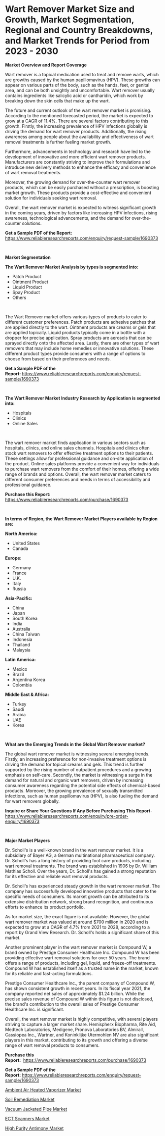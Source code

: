 <p><h1>Wart Remover Market Size and Growth, Market Segmentation, Regional and Country Breakdowns, and Market Trends for Period from 2023 -  2030</h1></p><p><strong>Market Overview and Report Coverage</strong></p>
<p><p>Wart remover is a topical medication used to treat and remove warts, which are growths caused by the human papillomavirus (HPV). These growths can appear on various parts of the body, such as the hands, feet, or genital area, and can be both unsightly and uncomfortable. Wart remover usually contains ingredients like salicylic acid or cantharidin, which work by breaking down the skin cells that make up the wart.</p><p>The future and current outlook of the wart remover market is promising. According to the mentioned forecasted period, the market is expected to grow at a CAGR of 11.4%. There are several factors contributing to this growth. Firstly, the increasing prevalence of HPV infections globally is driving the demand for wart remover products. Additionally, the rising awareness among people about the availability and effectiveness of wart removal treatments is further fueling market growth.</p><p>Furthermore, advancements in technology and research have led to the development of innovative and more efficient wart remover products. Manufacturers are constantly striving to improve their formulations and introduce new delivery methods to enhance the efficacy and convenience of wart removal treatments.</p><p>Moreover, the growing demand for over-the-counter wart remover products, which can be easily purchased without a prescription, is boosting market growth. These products provide a cost-effective and convenient solution for individuals seeking wart removal.</p><p>Overall, the wart remover market is expected to witness significant growth in the coming years, driven by factors like increasing HPV infections, rising awareness, technological advancements, and the demand for over-the-counter solutions.</p></p>
<p><strong>Get a Sample PDF of the Report:</strong> <a href="https://www.reliableresearchreports.com/enquiry/request-sample/1690373">https://www.reliableresearchreports.com/enquiry/request-sample/1690373</a></p>
<p>&nbsp;</p>
<p><strong>Market Segmentation</strong></p>
<p><strong>The Wart Remover Market Analysis by types is segmented into:</strong></p>
<p><ul><li>Patch Product</li><li>Ointment Product</li><li>Liquid Product</li><li>Spay Product</li><li>Others</li></ul></p>
<p>&nbsp;</p>
<p><p>The Wart Remover market offers various types of products to cater to different customer preferences. Patch products are adhesive patches that are applied directly to the wart. Ointment products are creams or gels that are applied topically. Liquid products typically come in a bottle with a dropper for precise application. Spray products are aerosols that can be sprayed directly onto the affected area. Lastly, there are other types of wart removers that may include home remedies or innovative solutions. These different product types provide consumers with a range of options to choose from based on their preferences and needs.</p></p>
<p><strong>Get a Sample PDF of the Report:</strong>&nbsp;<a href="https://www.reliableresearchreports.com/enquiry/request-sample/1690373">https://www.reliableresearchreports.com/enquiry/request-sample/1690373</a></p>
<p>&nbsp;</p>
<p><strong>The Wart Remover Market Industry Research by Application is segmented into:</strong></p>
<p><ul><li>Hospitals</li><li>Clinics</li><li>Online Sales</li></ul></p>
<p>&nbsp;</p>
<p><p>The wart remover market finds application in various sectors such as hospitals, clinics, and online sales channels. Hospitals and clinics often stock wart removers to offer effective treatment options to their patients. These settings allow for professional guidance and on-site application of the product. Online sales platforms provide a convenient way for individuals to purchase wart removers from the comfort of their homes, offering a wide range of brands and options. Overall, the wart remover market caters to different consumer preferences and needs in terms of accessibility and professional guidance.</p></p>
<p><strong>Purchase this Report:</strong>&nbsp; <a href="https://www.reliableresearchreports.com/purchase/1690373">https://www.reliableresearchreports.com/purchase/1690373</a></p>
<p>&nbsp;</p>
<p><strong>In terms of Region, the Wart Remover Market Players available by Region are:</strong></p>
<p>
    <p> <strong> North America: </strong>
        <ul>
            <li>United States</li>
            <li>Canada</li>
        </ul>
        </p> 
    <p> <strong> Europe: </strong>
        <ul>
            <li>Germany</li>
            <li>France</li>
            <li>U.K.</li>
            <li>Italy</li>
            <li>Russia</li>
        </ul>
        </p> 
    <p> <strong> Asia-Pacific: </strong>
        <ul>
            <li>China</li>
            <li>Japan</li>
            <li>South Korea</li>
            <li>India</li>
            <li>Australia</li>
            <li>China Taiwan</li>
            <li>Indonesia</li>
            <li>Thailand</li>
            <li>Malaysia</li>
        </ul>
        </p> 
    <p> <strong> Latin America: </strong>
        <ul>
            <li>Mexico</li>
            <li>Brazil</li>
            <li>Argentina Korea</li>
            <li>Colombia</li>
        </ul>
        </p> 
    <p> <strong> Middle East & Africa: </strong>
        <ul>
            <li>Turkey</li>
            <li>Saudi</li>
            <li>Arabia</li>
            <li>UAE</li>
            <li>Korea</li>
        </ul>
    </p>
    </p>
<p>&nbsp;</p>
<p><strong>What are the Emerging Trends in the Global Wart Remover market?</strong></p>
<p><p>The global wart remover market is witnessing several emerging trends. Firstly, an increasing preference for non-invasive treatment options is driving the demand for topical creams and gels. This trend is further supported by the rising number of outpatient procedures and a growing emphasis on self-care. Secondly, the market is witnessing a surge in the demand for natural and organic wart removers, driven by increasing consumer awareness regarding the potential side effects of chemical-based products. Moreover, the growing prevalence of sexually transmitted infections, such as human papillomavirus (HPV), is also fueling the demand for wart removers globally.</p></p>
<p><strong>Inquire or Share Your Questions If Any Before Purchasing This Report</strong>- <a href="https://www.reliableresearchreports.com/enquiry/pre-order-enquiry/1690373">https://www.reliableresearchreports.com/enquiry/pre-order-enquiry/1690373</a></p>
<p>&nbsp;</p>
<p><strong>Major Market Players</strong></p>
<p><p>Dr. Scholl's is a well-known brand in the wart remover market. It is a subsidiary of Bayer AG, a German multinational pharmaceutical company. Dr. Scholl's has a long history of providing foot care products, including wart removal treatments. The brand was established in 1906 by Dr. William Mathias Scholl. Over the years, Dr. Scholl's has gained a strong reputation for its effective and reliable wart removal products.</p><p>Dr. Scholl's has experienced steady growth in the wart remover market. The company has successfully developed innovative products that cater to the specific needs of consumers. Its market growth can be attributed to its extensive distribution network, strong brand recognition, and continuous efforts to enhance its product portfolio.</p><p>As for market size, the exact figure is not available. However, the global wart remover market was valued at around $700 million in 2020 and is expected to grow at a CAGR of 4.7% from 2021 to 2028, according to a report by Grand View Research. Dr. Scholl's holds a significant share of this market.</p><p>Another prominent player in the wart remover market is Compound W, a brand owned by Prestige Consumer Healthcare Inc. Compound W has been providing effective wart removal solutions for over 50 years. The brand offers a range of products, including gel, liquid, and freeze-off treatments. Compound W has established itself as a trusted name in the market, known for its reliable and fast-acting formulations.</p><p>Prestige Consumer Healthcare Inc., the parent company of Compound W, has shown consistent growth in recent years. In its fiscal year 2021, the company reported net sales of approximately $1.24 billion. While the precise sales revenue of Compound W within this figure is not disclosed, the brand's contribution to the overall sales of Prestige Consumer Healthcare Inc. is significant.</p><p>Overall, the wart remover market is highly competitive, with several players striving to capture a larger market share. Hemispherx Biopharma, Rite Aid, Medtech Laboratories, Medigene, Pronova Laboratories BV, Almirall, Cassiopea Inc., Wartner, and Koninklijke Utermohlen NV are also significant players in this market, contributing to its growth and offering a diverse range of wart removal products to consumers.</p></p>
<p><strong>Purchase this Report:</strong>&nbsp;&nbsp;<a href="https://www.reliableresearchreports.com/purchase/1690373">https://www.reliableresearchreports.com/purchase/1690373</a></p>
<p></p>
<p><strong>Get a Sample PDF of the Report:</strong>&nbsp;<a href="https://www.reliableresearchreports.com/enquiry/request-sample/1690373">https://www.reliableresearchreports.com/enquiry/request-sample/1690373</a></p>
<p><p><a href="https://medium.com/@jeremybates83/decoding-ambient-air-heated-vaporizer-market-metrics-market-share-trends-and-growth-patterns-c0f91e7b4561">Ambient Air Heated Vaporizer Market</a></p><p><a href="https://github.com/melchekhinf/Market-Research-Report-List-1/blob/main/soil-remediation-market.md">Soil Remediation Market</a></p><p><a href="https://medium.com/@nicholasstewart02/analyzing-vacuum-jacketed-pipe-market-global-industry-perspective-and-forecast-2023-to-2030-118ad018e8d4">Vacuum Jacketed Pipe Market</a></p><p><a href="https://www.linkedin.com/pulse/ect-scanners-market-challenges-opportunities-growth-drivers/">ECT Scanners Market</a></p><p><a href="https://github.com/sndrkn/Market-Research-Report-List-1/blob/main/high-purity-antimony-market.md">High Purity Antimony Market</a></p></p>